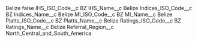 <?xml version="1.0" encoding="UTF-8"?>
<CustomMetadata xmlns="http://soap.sforce.com/2006/04/metadata" xmlns:xsi="http://www.w3.org/2001/XMLSchema-instance" xmlns:xsd="http://www.w3.org/2001/XMLSchema">
    <label>Belize</label>
    <protected>false</protected>
    <values>
        <field>IHS_ISO_Code__c</field>
        <value xsi:type="xsd:string">BZ</value>
    </values>
    <values>
        <field>IHS_Name__c</field>
        <value xsi:type="xsd:string">Belize</value>
    </values>
    <values>
        <field>Indices_ISO_Code__c</field>
        <value xsi:type="xsd:string">BZ</value>
    </values>
    <values>
        <field>Indices_Name__c</field>
        <value xsi:type="xsd:string">Belize</value>
    </values>
    <values>
        <field>MI_ISO_Code__c</field>
        <value xsi:type="xsd:string">BZ</value>
    </values>
    <values>
        <field>MI_Name__c</field>
        <value xsi:type="xsd:string">Belize</value>
    </values>
    <values>
        <field>Platts_ISO_Code__c</field>
        <value xsi:type="xsd:string">BZ</value>
    </values>
    <values>
        <field>Platts_Name__c</field>
        <value xsi:type="xsd:string">Belize</value>
    </values>
    <values>
        <field>Ratings_ISO_Code__c</field>
        <value xsi:type="xsd:string">BZ</value>
    </values>
    <values>
        <field>Ratings_Name__c</field>
        <value xsi:type="xsd:string">Belize</value>
    </values>
    <values>
        <field>Referral_Region__c</field>
        <value xsi:type="xsd:string">North_Central_and_South_America</value>
    </values>
</CustomMetadata>
